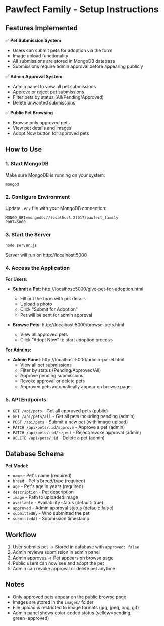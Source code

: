 # Pawfect Family - Setup Instructions

## Features Implemented

✅ **Pet Submission System**
- Users can submit pets for adoption via the form
- Image upload functionality
- All submissions are stored in MongoDB database
- Submissions require admin approval before appearing publicly

✅ **Admin Approval System**
- Admin panel to view all pet submissions
- Approve or reject pet submissions
- Filter pets by status (All/Pending/Approved)
- Delete unwanted submissions

✅ **Public Pet Browsing**
- Browse only approved pets
- View pet details and images
- Adopt Now button for approved pets

## How to Use

### 1. Start MongoDB
Make sure MongoDB is running on your system:
```bash
mongod
```

### 2. Configure Environment
Update `.env` file with your MongoDB connection:
```
MONGO_URI=mongodb://localhost:27017/pawfect_family
PORT=5000
```

### 3. Start the Server
```bash
node server.js
```
Server will run on http://localhost:5000

### 4. Access the Application

**For Users:**
- **Submit a Pet**: http://localhost:5000/give-pet-for-adoption.html
  - Fill out the form with pet details
  - Upload a photo
  - Click "Submit for Adoption"
  - Pet will be sent for admin approval

- **Browse Pets**: http://localhost:5000/browse-pets.html
  - View all approved pets
  - Click "Adopt Now" to start adoption process

**For Admins:**
- **Admin Panel**: http://localhost:5000/admin-panel.html
  - View all pet submissions
  - Filter by status (Pending/Approved/All)
  - Approve pending submissions
  - Revoke approval or delete pets
  - Approved pets automatically appear on browse page

### 5. API Endpoints

- `GET /api/pets` - Get all approved pets (public)
- `GET /api/pets/all` - Get all pets including pending (admin)
- `POST /api/pets` - Submit a new pet (with image upload)
- `PATCH /api/pets/:id/approve` - Approve a pet (admin)
- `PATCH /api/pets/:id/reject` - Reject/revoke approval (admin)
- `DELETE /api/pets/:id` - Delete a pet (admin)

## Database Schema

**Pet Model:**
- `name` - Pet's name (required)
- `breed` - Pet's breed/type (required)
- `age` - Pet's age in years (required)
- `description` - Pet description
- `image` - Path to uploaded image
- `available` - Availability status (default: true)
- `approved` - Admin approval status (default: false)
- `submittedBy` - Who submitted the pet
- `submittedAt` - Submission timestamp

## Workflow

1. User submits pet → Stored in database with `approved: false`
2. Admin reviews submission in admin panel
3. Admin approves → Pet appears on browse page
4. Public users can now see and adopt the pet
5. Admin can revoke approval or delete pet anytime

## Notes

- Only approved pets appear on the public browse page
- Images are stored in the `images/` folder
- File upload is restricted to image formats (jpg, jpeg, png, gif)
- Admin panel shows color-coded status (yellow=pending, green=approved)
